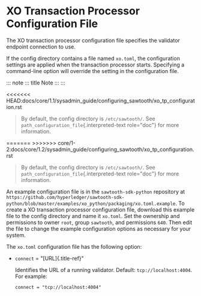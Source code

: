 # XO Transaction Processor Configuration File

The XO transaction processor configuration file specifies the validator
endpoint connection to use.

If the config directory contains a file named `xo.toml`, the
configuration settings are applied when the transaction processor
starts. Specifying a command-line option will override the setting in
the configuration file.

::: note
::: title
Note
:::
:::

\<\<\<\<\<\<\<
HEAD:docs/core/1.1/sysadmin_guide/configuring_sawtooth/xo_tp_configuration.rst

> By default, the config directory is `/etc/sawtooth/`. See
> `path_configuration_file`{.interpreted-text role="doc"} for more
> information.

======= \>\>\>\>\>\>\>
core/1-2:docs/core/1.2/sysadmin_guide/configuring_sawtooth/xo_tp_configuration.rst

> By default, the config directory is `/etc/sawtooth/`. See
> `path_configuration_file`{.interpreted-text role="doc"} for more
> information.

An example configuration file is in the `sawtooth-sdk-python` repository
at
`https://github.com/hyperledger/sawtooth-sdk-python/blob/master/examples/xo_python/packaging/xo.toml.example`.
To create a XO transaction processor configuration file, download this
example file to the config directory and name it `xo.toml`. Set the
ownership and permissions to owner `root`, group `sawtooth`, and
permissions `640`. Then edit the file to change the example
configuration options as necessary for your system.

The `xo.toml` configuration file has the following option:

-   `connect` = \"[URL]{.title-ref}\"

    Identifies the URL of a running validator. Default:
    `tcp://localhost:4004`. For example:

    ``` none
    connect = "tcp://localhost:4004"
    ```

<!--
  Licensed under Creative Commons Attribution 4.0 International License
  https://creativecommons.org/licenses/by/4.0/
-->
